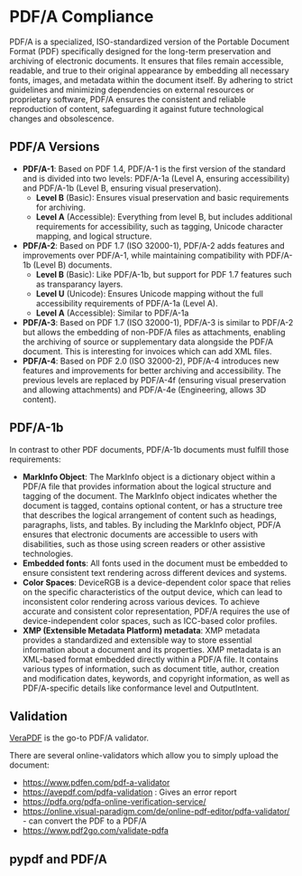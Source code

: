 # PDF/A Compliance

PDF/A is a specialized, ISO-standardized version of the Portable Document Format
(PDF) specifically designed for the long-term preservation and archiving of
electronic documents. It ensures that files remain accessible, readable, and
true to their original appearance by embedding all necessary fonts, images, and
metadata within the document itself. By adhering to strict guidelines and
minimizing dependencies on external resources or proprietary software, PDF/A
ensures the consistent and reliable reproduction of content, safeguarding it
against future technological changes and obsolescence.

## PDF/A Versions

* **PDF/A-1**: Based on PDF 1.4, PDF/A-1 is the first version of the standard
  and is divided into two levels: PDF/A-1a (Level A, ensuring accessibility) and
  PDF/A-1b (Level B, ensuring visual preservation).
    * **Level B** (Basic): Ensures visual preservation and basic requirements for archiving.
    * **Level A** (Accessible): Everything from level B, but includes additional
      requirements for accessibility, such as tagging, Unicode character
      mapping, and logical structure.
* **PDF/A-2**: Based on PDF 1.7 (ISO 32000-1), PDF/A-2 adds features and
  improvements over PDF/A-1, while maintaining compatibility with PDF/A-1b
  (Level B) documents.
    * **Level B** (Basic): Like PDF/A-1b, but support for PDF 1.7 features such
      as transparancy layers.
    * **Level U** (Unicode): Ensures Unicode mapping without the full
      accessibility requirements of PDF/A-1a (Level A).
    * **Level A** (Accessible): Similar to PDF/A-1a
* **PDF/A-3**: Based on PDF 1.7 (ISO 32000-1), PDF/A-3 is similar to PDF/A-2 but
  allows the embedding of non-PDF/A files as attachments, enabling the archiving
  of source or supplementary data alongside the PDF/A document. This is
  interesting for invoices which can add XML files.
* **PDF/A-4**: Based on PDF 2.0 (ISO 32000-2), PDF/A-4 introduces new features
  and improvements for better archiving and accessibility. The previous levels
  are replaced by PDF/A-4f (ensuring visual preservation and allowing attachments)
  and PDF/A-4e (Engineering, allows 3D content).

## PDF/A-1b

In contrast to other PDF documents, PDF/A-1b documents must fulfill those
requirements:

* **MarkInfo Object**: The MarkInfo object is a dictionary object within a PDF/A
  file that provides information about the logical structure and tagging of the
  document. The MarkInfo object indicates whether the document is tagged,
  contains optional content, or has a structure tree that describes the logical
  arrangement of content such as headings, paragraphs, lists, and tables. By
  including the MarkInfo object, PDF/A ensures that electronic documents are
  accessible to users with disabilities, such as those using screen readers or
  other assistive technologies.
* **Embedded fonts**: All fonts used in the document must be embedded to ensure
  consistent text rendering across different devices and systems.
* **Color Spaces**: DeviceRGB is a device-dependent color space that relies on
  the specific characteristics of the output device, which can lead to
  inconsistent color rendering across various devices. To achieve accurate and
  consistent color representation, PDF/A requires the use of device-independent
  color spaces, such as ICC-based color profiles.
* **XMP (Extensible Metadata Platform) metadata**: XMP metadata provides a
  standardized and extensible way to store essential information about a
  document and its properties. XMP metadata is an XML-based format embedded
  directly within a PDF/A file. It contains various types of information, such
  as document title, author, creation and modification dates, keywords, and
  copyright information, as well as PDF/A-specific details like conformance
  level and OutputIntent.

## Validation

[VeraPDF](https://docs.verapdf.org/install/) is the go-to PDF/A validator.

There are several online-validators which allow you to simply upload the document:

* https://www.pdfen.com/pdf-a-validator
* https://avepdf.com/pdfa-validation : Gives an error report
* https://pdfa.org/pdfa-online-verification-service/
* https://online.visual-paradigm.com/de/online-pdf-editor/pdfa-validator/ - can convert the PDF to a PDF/A
* https://www.pdf2go.com/validate-pdfa

## pypdf and PDF/A
